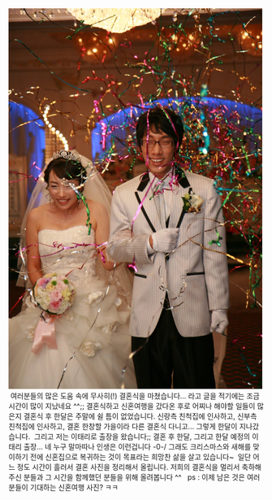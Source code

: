 <img src="IMG_0350.JPG" width="500" height="749" />
 여러분들의 많은 도움 속에 무사히(!) 결혼식을 마쳤습니다... 라고 글을 적기에는 조금 시간이 많이 지났네요 ^^;; 결혼식하고 신혼여행을 갔다온 후로 어찌나 해야할 일들이 많은지 결혼식 후 한달은 주말에 쉴 틈이 없었습니다. 신랑측 친척집에 인사하고, 신부측 친척집에 인사하고, 결혼 한창할 가을이라 다른 결혼식 다니고... 그렇게 한달이 지나갔습니다.
 그리고 저는 이태리로 출장을 왔습니다;; 결혼 후 한달, 그리고 한달 예정의 이태리 출장... 네 누구 말마따나 인생은 이런겁니다 -0-/ 그래도 크리스마스와 새해를 맞이하기 전에 신혼집으로 복귀하는 것이 목표라는 희망찬 삶을 살고 있습니다~
 일단 어느 정도 시간이 흘러서 결혼 사진을 정리해서 올립니다. 저희의 결혼식을 멀리서 축하해주신 분들과 그 시간을 함께했던 분들을 위해 올려봅니다 ^^
 <http://wedding.wimy.com/weddingDay.php>
ps : 이제 남은 것은 여러분들이 기대하는 신혼여행 사진? ㅋㅋ

